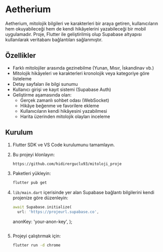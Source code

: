 # Aetherium

Aetherium, mitolojik bilgileri ve karakterleri bir araya getiren, kullanıcıların hem okuyabileceği hem de kendi hikâyelerini yazabileceği bir mobil uygulamadır. Proje, Flutter ile geliştirilmiş olup Supabase altyapısı kullanılarak veritabanı bağlantıları sağlanmıştır.

## Özellikler

- Farklı mitolojiler arasında gezinebilme (Yunan, Mısır, İskandinav vb.)
- Mitolojik hikâyeleri ve karakterleri kronolojik veya kategoriye göre listeleme
- Detay sayfaları ile bilgi sunumu
- Kullanıcı girişi ve kayıt sistemi (Supabase Auth)
- Geliştirme aşamasında olan:
  - Gerçek zamanlı sohbet odası (WebSocket)
  - Hikâye beğenme ve favorilere ekleme
  - Kullanıcıların kendi hikâyesini yazabilmesi
  - Harita üzerinden mitolojik olayları inceleme

## Kurulum

1. Flutter SDK ve VS Code kurulumunu tamamlayın.
2. Bu projeyi klonlayın:

   ```bash
   https://github.com/hidirerguclu93/mitoloji_proje
   ```

3. Paketleri yükleyin:

   ```bash
   flutter pub get
   ```

4. `lib/main.dart` içerisinde yer alan Supabase bağlantı bilgilerini kendi projenize göre düzenleyin:

   ```dart
   await Supabase.initialize(
     url: 'https://projeurl.supabase.co',
   ```
     anonKey: 'your-anon-key',
   );
   ```

5. Projeyi çalıştırmak için:

   ```bash
   flutter run -d chrome
   ```
